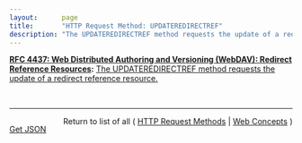 ```yaml
---
layout:      page
title:       "HTTP Request Method: UPDATEREDIRECTREF"
description: "The UPDATEREDIRECTREF method requests the update of a redirect reference resource."
---
```


**[RFC 4437: Web Distributed Authoring and Versioning (WebDAV): Redirect Reference Resources](/specs/IETF/RFC/4437 "This specification defines an extension to Web Distributed Authoring and Versioning (WebDAV) to allow clients to author HTTP redirect reference resources whose default response is an HTTP/1.1 3xx (Redirection) status code. A redirect reference makes it possible to access the target resourced indirectly through any URI mapped to the redirect reference resource. This specification does not address remapping of trees of resources or regular expression based redirections. There are no integrity guarantees associated with redirect reference resources. Other mechanisms can also be used to achieve the same functionality as this specification. This specification allows operators to experiment with this mechanism and develop experience on what is the best approach to the problem."):** [The UPDATEREDIRECTREF method requests the update of a redirect reference resource.](http://tools.ietf.org/html/rfc4437#section-7 "Read documentation for HTTP Request Method &#34;UPDATEREDIRECTREF&#34;")

<br/>
<hr/>

<p style="float : left"><a href="UPDATEREDIRECTREF.json" title="Get JSON representing this particular Web Concept">Get JSON</a></p>
<p style="text-align: right">Return to list of all ( <a href="../http-methods">HTTP Request Methods</a> | <a href="../">Web Concepts</a> )</p>
